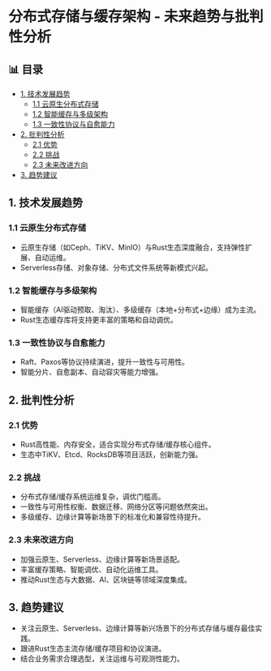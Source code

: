 ﻿# 分布式存储与缓存架构 - 未来趋势与批判性分析


## 📊 目录

- [1. 技术发展趋势](#1-技术发展趋势)
  - [1.1 云原生分布式存储](#11-云原生分布式存储)
  - [1.2 智能缓存与多级架构](#12-智能缓存与多级架构)
  - [1.3 一致性协议与自愈能力](#13-一致性协议与自愈能力)
- [2. 批判性分析](#2-批判性分析)
  - [2.1 优势](#21-优势)
  - [2.2 挑战](#22-挑战)
  - [2.3 未来改进方向](#23-未来改进方向)
- [3. 趋势建议](#3-趋势建议)


## 1. 技术发展趋势

### 1.1 云原生分布式存储

- 云原生存储（如Ceph、TiKV、MinIO）与Rust生态深度融合，支持弹性扩展、自动运维。
- Serverless存储、对象存储、分布式文件系统等新模式兴起。

### 1.2 智能缓存与多级架构

- 智能缓存（AI驱动预取、淘汰）、多级缓存（本地+分布式+边缘）成为主流。
- Rust生态缓存库将支持更丰富的策略和自动调优。

### 1.3 一致性协议与自愈能力

- Raft、Paxos等协议持续演进，提升一致性与可用性。
- 智能分片、自愈副本、自动容灾等能力增强。

## 2. 批判性分析

### 2.1 优势

- Rust高性能、内存安全，适合实现分布式存储/缓存核心组件。
- 生态中TiKV、Etcd、RocksDB等项目活跃，创新能力强。

### 2.2 挑战

- 分布式存储/缓存系统运维复杂，调优门槛高。
- 一致性与可用性权衡、数据迁移、网络分区等问题依然突出。
- 多级缓存、边缘计算等新场景下的标准化和兼容性待提升。

### 2.3 未来改进方向

- 加强云原生、Serverless、边缘计算等新场景适配。
- 丰富缓存策略、智能调优、自动化运维工具。
- 推动Rust生态与大数据、AI、区块链等领域深度集成。

## 3. 趋势建议

- 关注云原生、Serverless、边缘计算等新兴场景下的分布式存储与缓存最佳实践。
- 跟进Rust生态主流存储/缓存项目和协议演进。
- 结合业务需求合理选型，关注运维与可观测性能力。
